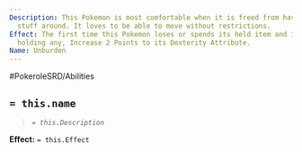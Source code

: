 ```yaml
---
Description: This Pokemon is most comfortable when it is freed from having to carry
  stuff around. It loves to be able to move without restrictions.
Effect: The first time this Pokemon loses or spends its held item and is no longer
  holding any, Increase 2 Points to its Dexterity Attribute.
Name: Unburden
---
```


#PokeroleSRD/Abilities

## `= this.name`

> *`= this.Description`*

**Effect:** `= this.Effect`